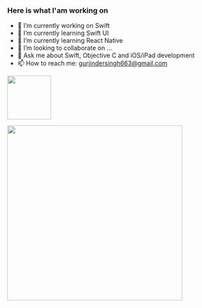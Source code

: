 
### Here is what I'am working on

- 🔭 I’m currently working on Swift
- 🌱 I’m currently learning Swift UI
- 🌱 I’m currently learning React Native
- 👯 I’m looking to collaborate on ...
- 💬 Ask me about Swift, Objective C and iOS/iPad development
- 📫 How to reach me: gurjindersingh663@gmail.com


<a href="https://www.linkedin.com/in/gurjinder-singh-094424251"><img align="center" src="https://user-images.githubusercontent.com/12212137/209967949-54e5bced-05c2-481e-8da6-da0fd6a1b0c0.png" height="100" /></a>

<img src="https://github-readme-stats.vercel.app/api?username=gurjnderSingh&show_icons=true&theme=dark" width="400">


